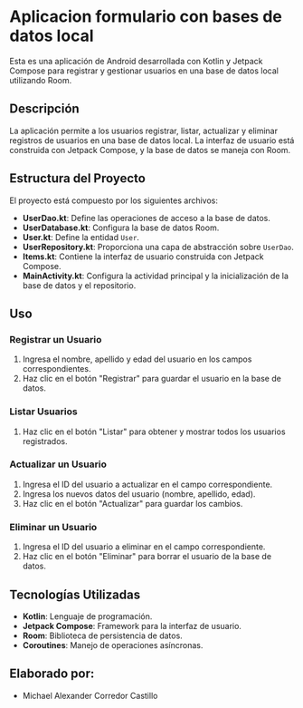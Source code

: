 # Aplicacion formulario con bases de datos local

Esta es una aplicación de Android desarrollada con Kotlin y Jetpack Compose para registrar y gestionar usuarios en una base de datos local utilizando Room.

## Descripción

La aplicación permite a los usuarios registrar, listar, actualizar y eliminar registros de usuarios en una base de datos local. La interfaz de usuario está construida con Jetpack Compose, y la base de datos se maneja con Room.

## Estructura del Proyecto

El proyecto está compuesto por los siguientes archivos:

- **UserDao.kt**: Define las operaciones de acceso a la base de datos.
- **UserDatabase.kt**: Configura la base de datos Room.
- **User.kt**: Define la entidad `User`.
- **UserRepository.kt**: Proporciona una capa de abstracción sobre `UserDao`.
- **Items.kt**: Contiene la interfaz de usuario construida con Jetpack Compose.
- **MainActivity.kt**: Configura la actividad principal y la inicialización de la base de datos y el repositorio.

## Uso

### Registrar un Usuario

1. Ingresa el nombre, apellido y edad del usuario en los campos correspondientes.
2. Haz clic en el botón "Registrar" para guardar el usuario en la base de datos.

### Listar Usuarios

1. Haz clic en el botón "Listar" para obtener y mostrar todos los usuarios registrados.

### Actualizar un Usuario

1. Ingresa el ID del usuario a actualizar en el campo correspondiente.
2. Ingresa los nuevos datos del usuario (nombre, apellido, edad).
3. Haz clic en el botón "Actualizar" para guardar los cambios.

### Eliminar un Usuario

1. Ingresa el ID del usuario a eliminar en el campo correspondiente.
2. Haz clic en el botón "Eliminar" para borrar el usuario de la base de datos.

## Tecnologías Utilizadas

- **Kotlin**: Lenguaje de programación.
- **Jetpack Compose**: Framework para la interfaz de usuario.
- **Room**: Biblioteca de persistencia de datos.
- **Coroutines**: Manejo de operaciones asíncronas.

## Elaborado por:

- Michael Alexander Corredor Castillo
